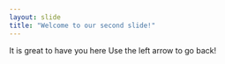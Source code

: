 ```yaml
---
layout: slide
title: "Welcome to our second slide!"
---
```

It is great to have you here
Use the left arrow to go back!
